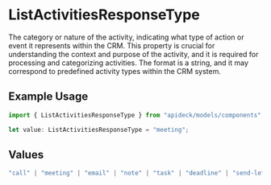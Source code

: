 # ListActivitiesResponseType

The category or nature of the activity, indicating what type of action or event it represents within the CRM. This property is crucial for understanding the context and purpose of the activity, and it is required for processing and categorizing activities. The format is a string, and it may correspond to predefined activity types within the CRM system.

## Example Usage

```typescript
import { ListActivitiesResponseType } from "apideck/models/components";

let value: ListActivitiesResponseType = "meeting";
```

## Values

```typescript
"call" | "meeting" | "email" | "note" | "task" | "deadline" | "send-letter" | "send-quote" | "other"
```